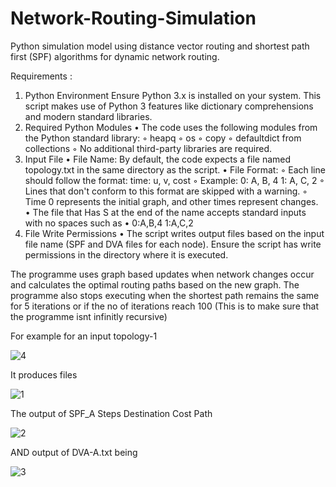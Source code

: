 # Network-Routing-Simulation
Python simulation model using distance vector routing and shortest path first (SPF) algorithms for dynamic network routing.

Requirements : 
1. Python Environment
Ensure Python 3.x is  installed on your system. This script makes use of Python 3 features like dictionary comprehensions and modern standard libraries.
2. Required Python Modules
    • The code uses the following modules from the Python standard library:
        ◦ heapq
        ◦ os
        ◦ copy
        ◦ defaultdict from collections
        ◦ No additional third-party libraries are required.
3. Input File
    • File Name: By default, the code expects a file named topology.txt in the same directory as the script.
    • File Format:
        ◦ Each line should follow the format:
time: u, v, cost
        ◦ Example:
0: A, B, 4
1: A, C, 2
        ◦ Lines that don't conform to this format are skipped with a warning.
        ◦ Time 0 represents the initial graph, and other times represent changes.
    • The file that Has S at the end of the name accepts standard inputs with no spaces such as
    •           0:A,B,4
          1:A,C,2
4. File Write Permissions
    • The script writes output files based on the input file name (SPF and DVA files for each node). Ensure the script has write permissions in the directory where it is executed.

The programme uses graph based updates when network changes occur and calculates the optimal routing paths based on the new graph.
The programme also stops executing when the shortest path remains the same for 5 iterations or if the no of iterations reach 100 (This is to make sure that the programme isnt infinitly recursive)

For example for an input topology-1

![4](https://github.com/user-attachments/assets/b755845a-c264-4964-a3b6-d4ace87c1c5f)

It produces files

![1](https://github.com/user-attachments/assets/2033b3e5-7737-4b50-b7b5-954f1a2e3169)

The output of SPF_A
Steps	Destination	Cost	Path

![2](https://github.com/user-attachments/assets/0066ffd6-c835-47c8-a80c-82b309dfce81)


AND output of DVA-A.txt being 


![3](https://github.com/user-attachments/assets/a9f1fe62-d831-4d0c-b73c-bc0d983b3f9f)


